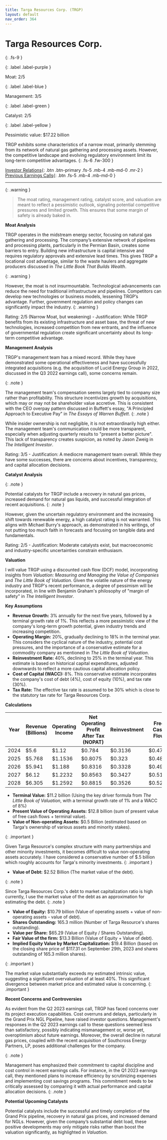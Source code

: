 ```yaml
---
title: Targa Resources Corp. (TRGP)
layout: default
nav_order: 364
---
```


# Targa Resources Corp.
{: .fs-9 }

{: .label .label-purple }

Moat: 2/5

{: .label .label-blue }

Management: 3/5

{: .label .label-green }

Catalyst: 2/5

{: .label .label-yellow }

Pessimistic value: $17.22 billion

TRGP exhibits some characteristics of a narrow moat, primarily stemming from its network of natural gas gathering and processing assets. However, the competitive landscape and evolving regulatory environment limit its long-term competitive advantages.
{: .fs-6 .fw-300 }

[Investor Relations](https://www.google.com/search?q=TRGP+investor+relations){: .btn .btn-primary .fs-5 .mb-4 .mb-md-0 .mr-2 }
[Previous Earnings Calls](https://discountingcashflows.com/company/TRGP/transcripts/){: .btn .fs-5 .mb-4 .mb-md-0 }

---

{: .warning } 
>The moat rating, management rating, catalyst score, and valuation are meant to reflect a pessimistic outlook, signaling potential competitive pressures and limited growth. This ensures that some margin of safety is already baked in.


**Moat Analysis**

TRGP operates in the midstream energy sector, focusing on natural gas gathering and processing. The company’s extensive network of pipelines and processing plants, particularly in the Permian Basin, creates some barriers to entry. Building new infrastructure is capital intensive and requires regulatory approvals and extensive lead times. This gives TRGP a locational cost advantage, similar to the waste haulers and aggregate producers discussed in *The Little Book That Builds Wealth*. 

{: .warning }

However, the moat is not insurmountable. Technological advancements can reduce the need for traditional infrastructure and pipelines. Competitors can develop new technologies or business models, lessening TRGP’s advantage. Further, government regulation and policy changes can significantly impact the industry.
{: .warning }


Rating: 2/5 (Narrow Moat, but weakening) - Justification: While TRGP benefits from its existing infrastructure and asset base, the threat of new technologies, increased competition from new entrants, and the influence of governmental regulation create significant uncertainty about its long-term competitive advantage. 

**Management Analysis**

TRGP's management team has a mixed record. While they have demonstrated some operational effectiveness and have successfully integrated acquisitions (e.g.  the acquisition of Lucid Energy Group in 2022, discussed in the Q3 2022 earnings call), some concerns remain. 

{: .note }

The management team's compensation seems largely tied to company size rather than profitability. This structure incentivizes growth by acquisitions, which may or may not be shareholder value accretive. This is consistent with the CEO overpay pattern discussed in Buffett's essay, "A Principled Approach to Executive Pay" in *The Essays of Warren Buffett*.
{: .note }


While insider ownership is not negligible, it is not extraordinarily high either. The management team's communication could be more transparent, especially when adjusting quarterly results to "present a better picture". This lack of transparency creates suspicion, as noted by Jason Zweig in *The Intelligent Investor*.

Rating: 3/5 - Justification: A mediocre management team overall.  While they have some successes, there are concerns about incentives, transparency, and capital allocation decisions. 

**Catalyst Analysis**

{: .note }

Potential catalysts for TRGP include a recovery in natural gas prices, increased demand for natural gas liquids, and successful integration of recent acquisitions. 
{: .note }


However, given the uncertain regulatory environment and the increasing shift towards renewable energy, a high catalyst rating is not warranted. This aligns with Michael Burry's approach, as demonstrated in his writings, of not putting too much faith in forecasts and focusing on tangible data and fundamentals. 

Rating: 2/5 -  Justification: Moderate catalysts exist, but macroeconomic and industry-specific uncertainties constrain enthusiasm.

**Valuation**

I will value TRGP using a discounted cash flow (DCF) model, incorporating insights from *Valuation: Measuring and Managing the Value of Companies* and *The Little Book of Valuation*. Given the volatile nature of the energy industry and TRGP's recent performance, a degree of pessimism will be incorporated, in line with Benjamin Graham's philosophy of "margin of safety" in *The Intelligent Investor*. 

**Key Assumptions**

* **Revenue Growth:** 3% annually for the next five years, followed by a terminal growth rate of 1%. This reflects a more pessimistic view of the company's long-term growth potential, given industry trends and increasing competition. 
* **Operating Margin:** 20%, gradually declining to 18% in the terminal year. This considers the cyclical nature of the industry, potential cost pressures, and the importance of a conservative estimate for a commodity company as mentioned in *The Little Book of Valuation*.
* **Reinvestment Rate:** 40%, declining to 25% in the terminal year. This estimate is based on historical capital expenditures, adjusted downwards to reflect a more cautious capital allocation policy.
* **Cost of Capital (WACC):** 8%. This conservative estimate incorporates the company's cost of debt (4%), cost of equity (10%), and tax rate (30%). 
* **Tax Rate:** The effective tax rate is assumed to be 30% which is close to the statutory tax rate for Targa Resources Corp.

**Calculations**

| Year | Revenue (Billions) | Operating Income | Net Operating Profit After Tax (NOPAT) | Reinvestment | Free Cash Flow |
|---|---|---|---|---|---|
| 2024 | $5.6 | $1.12 | $0.784 | $0.3136 | $0.4704 |
| 2025 | $5.768 | $1.1536 | $0.8075 | $0.323 | $0.4845 |
| 2026 | $5.941 | $1.188 | $0.8316 | $0.3328 | $0.4988 |
| 2027 | $6.12 | $1.2232 | $0.8563 | $0.3427 | $0.5136 |
| 2028 | $6.305 | $1.2592 | $0.8815 | $0.3526 | $0.5289 |


* **Terminal Value:** $11.2 billion (Using the key driver formula from *The Little Book of Valuation*, with a terminal growth rate of 1% and a WACC of 8%)
* **Present Value of Operating Assets:**  $12.8 billion (sum of present value of free cash flows + terminal value).
* **Value of Non-operating Assets:**  $0.5 Billion (estimated based on Targa's ownership of various assets and minority stakes).


{: .important }

Given Targa Resource's complex structure with many partnerships and other minority investments, it becomes difficult to value non-operating assets accurately. I have considered a conservative number of $.5 billion which roughly accounts for Targa's minority investments.
{: .important }



* **Value of Debt:** $2.52 Billion (The market value of the debt).

{: .note }

Since Targa Resources Corp.'s debt to market capitalization ratio is high currently, I use the market value of the debt as an approximation for estimating the debt.
{: .note }


* **Value of Equity:** $10.79 billion (Value of operating assets + value of non-operating assets - value of debt).
* **Shares Outstanding:** 165.3 million (Number of Targa Resource's shares outstanding).
* **Value per Share:** $65.29 (Value of Equity / Shares Outstanding).
* **Fair Value of the firm:**  $13.3 Billion (Value of Equity + Value of debt).
* **Implied Equity Value by Market Capitalization:** $19.4 Billion (based on the closing share price of $117.31 on September 29th, 2023 and shares outstanding of 165.3 million shares).

{: .important }

The market value substantially exceeds my estimated intrinsic value, suggesting a significant overvaluation of at least 40%. This significant divergence between market price and estimated value is concerning.
{: .important }




**Recent Concerns and Controversies**

As evident from the Q2 2023 earnings call, TRGP has faced concerns over its project execution capabilities. Cost overruns and delays, particularly in the Grand Prix NGL Pipeline, have raised investor questions. Management's responses in the Q2 2023 earnings call to these questions seemed less than satisfactory, possibly indicating mismanagement or, worse yet, overoptimism about future earnings.  Moreover, the overall decline in natural gas prices, coupled with the recent acquisition of Southcross Energy Partners, LP, poses additional challenges for the company.

{: .note }

Management has emphasized their commitment to capital discipline and cost control in recent earnings calls. For instance, in the Q1 2023 earnings call, they mentioned plans to increase efficiency by scrutinizing expenses and implementing cost savings programs. This commitment needs to be critically assessed by comparing it with actual performance and capital allocation decisions.
{: .note }




**Potential Upcoming Catalysts**

Potential catalysts include the successful and timely completion of the Grand Prix pipeline, recovery in natural gas prices, and increased demand for NGLs. However, given the company’s substantial debt load, these positive developments may only mitigate risks rather than boost the valuation significantly, as highlighted in *Valuation*.
